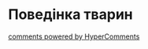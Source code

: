 <div id="hypercomments_widget" class="js-hypercomments-widget invisible"></div>

# Поведінка тварин



<div class="js-hypercomments-container">
<a href="http://hypercomments.com" class="hc-link" title="comments widget">comments powered by HyperComments</a>
</div>